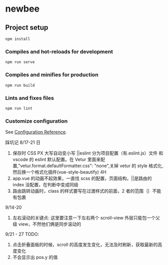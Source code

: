 # newbee

## Project setup

```
npm install
```

### Compiles and hot-reloads for development

```
npm run serve
```

### Compiles and minifies for production

```
npm run build
```

### Lints and fixes files

```
npm run lint
```

### Customize configuration

See [Configuration Reference](https://cli.vuejs.org/config/).

踩坑记
8/17-21 日

1. 保存时 CSS PX 大写自动变小写 ||eslint 分为项目配置（有.eslint.js）文件 和 vscode 的 eslint 默认配置。在 Vetur 里面来配置,"vetur.format.defaultFormatter.css": "none",关掉 vetur 的 style 格式化,然后换一个格式化插件(vue-style-beautify) 4H
2. app.vue 的动画不起效果，一直找 scss 的配置，页面结构，||是路由的 index 没配置，在判断中变成同级
3. 路由跳转动画时，class 的样式要写在过渡样式的前面，2 者的范围｛｝不能有包裹

9/14-20

1. 左右滚动的关键点: 这里要注意一下左右两个 scroll-view 外层只能包一个父级 view，不然他们俩是同步滚动的

9/21 - 27
TODO:

1. 点击折叠面板的时候，scroll 的高度发生变化，无法及时刷新，获取最新的高度变化
2. 不会显示出 pos.y 的值
